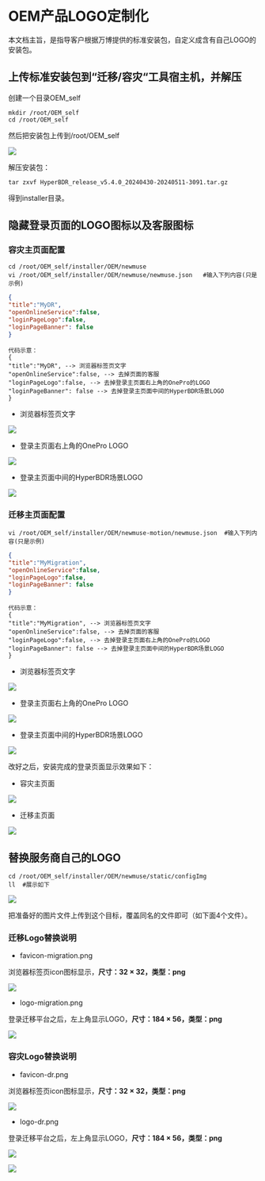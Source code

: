 # OEM产品LOGO定制化

本文档主旨，是指导客户根据万博提供的标准安装包，自定义成含有自己LOGO的安装包。

## 上传标准安装包到“迁移/容灾“工具宿主机，并解压

创建一个目录OEM\_self

```plain&#x20;text
mkdir /root/OEM_self
cd /root/OEM_self
```

然后把安装包上传到/root/OEM\_self

![](./images/customizationofoemproductlogo-uploadthestandardinstallationpackagetothe_migration_disasterrecovery_toolhostanddecompress-1.png)

解压安装包：

```plain&#x20;text
tar zxvf HyperBDR_release_v5.4.0_20240430-20240511-3091.tar.gz
```

得到installer目录。

## 隐藏登录页面的LOGO图标以及客服图标

### 容灾主页面配置

```plain&#x20;text
cd /root/OEM_self/installer/OEM/newmuse
vi /root/OEM_self/installer/OEM/newmuse/newmuse.json   #输入下列内容(只是示例)
```
```json
{
"title":"MyDR",
"openOnlineService":false,
"loginPageLogo":false,
"loginPageBanner": false
}
```

```plain text
代码示意：
{
"title":"MyDR", --> 浏览器标签页文字
"openOnlineService":false, --> 去掉页面的客服
"loginPageLogo":false, --> 去掉登录主页面右上角的OnePro的LOGO
"loginPageBanner": false --> 去掉登录主页面中间的HyperBDR场景LOGO
}
```

* 浏览器标签页文字

![](./images/customizationofoemproductlogo-hidetheloginpage_slogoiconandcustomerserviceicon-1.png)

* 登录主页面右上角的OnePro LOGO

![](./images/customizationofoemproductlogo-hidetheloginpage_slogoiconandcustomerserviceicon-2.png)

* 登录主页面中间的HyperBDR场景LOGO

![](./images/customizationofoemproductlogo-hidetheloginpage_slogoiconandcustomerserviceicon-3.png)

### 迁移主页面配置

```plain&#x20;text
vi /root/OEM_self/installer/OEM/newmuse-motion/newmuse.json  #输入下列内容(只是示例)
```
```json
{
"title":"MyMigration",
"openOnlineService":false,
"loginPageLogo":false,
"loginPageBanner": false
}
```

```plain test
代码示意：
{
"title":"MyMigration", --> 浏览器标签页文字
"openOnlineService":false, --> 去掉页面的客服
"loginPageLogo":false, --> 去掉登录主页面右上角的OnePro的LOGO
"loginPageBanner": false --> 去掉登录主页面中间的HyperBDR场景LOGO
}
```

* 浏览器标签页文字

![](./images/customizationofoemproductlogo-hidetheloginpage_slogoiconandcustomerserviceicon-4.png)

* 登录主页面右上角的OnePro LOGO

![](./images/customizationofoemproductlogo-hidetheloginpage_slogoiconandcustomerserviceicon-5.png)

* 登录主页面中间的HyperBDR场景LOGO

![](./images/customizationofoemproductlogo-hidetheloginpage_slogoiconandcustomerserviceicon-6.png)

改好之后，安装完成的登录页面显示效果如下：

* 容灾主页面

![](./images/customizationofoemproductlogo-hidetheloginpage_slogoiconandcustomerserviceicon-7.png)

* 迁移主页面

![](./images/customizationofoemproductlogo-hidetheloginpage_slogoiconandcustomerserviceicon-8.png)

## 替换服务商自己的LOGO

```plain&#x20;text
cd /root/OEM_self/installer/OEM/newmuse/static/configImg
ll  #展示如下
```

![](./images/customizationofoemproductlogo-replacetheserviceprovider_sownlogo-1.png)

把准备好的图片文件上传到这个目标，覆盖同名的文件即可（如下面4个文件）。

### 迁移Logo替换说明

* favicon-migration.png

浏览器标签页icon图标显示，**尺寸：32 × 32，类型：png**

![](./images/customizationofoemproductlogo-replacetheserviceprovider_sownlogo-2.png)

* logo-migration.png

登录迁移平台之后，左上角显示LOGO，**尺寸：184 × 56，类型：png**

![](./images/customizationofoemproductlogo-replacetheserviceprovider_sownlogo-3.png)

### 容灾Logo替换说明

* favicon-dr.png

浏览器标签页icon图标显示，**尺寸：32 × 32，类型：png**

![](./images/customizationofoemproductlogo-replacetheserviceprovider_sownlogo-4.png)

* logo-dr.png

登录迁移平台之后，左上角显示LOGO，**尺寸：184 × 56，类型：png**

![](./images/customizationofoemproductlogo-replacetheserviceprovider_sownlogo-5.png)

![](./images/customizationofoemproductlogo-replacetheserviceprovider_sownlogo-6.png)
